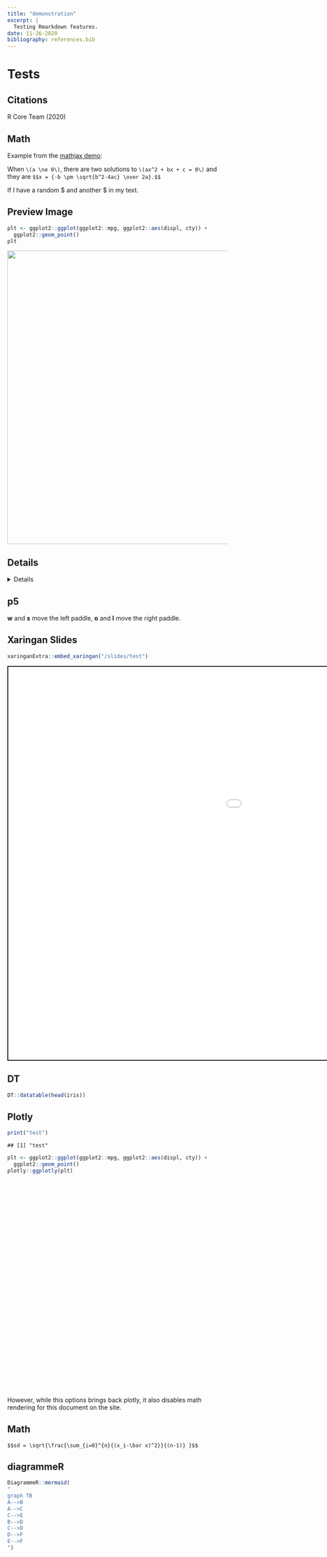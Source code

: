 ```yaml
---
title: "demonstration"
excerpt: |
  Testing Rmarkdown features.
date: 11-26-2020
bibliography: references.bib
---
```


<script src="{{< blogdown/postref >}}index_files/fitvids/fitvids.min.js"></script>
<script src="{{< blogdown/postref >}}index_files/htmlwidgets/htmlwidgets.js"></script>
<script src="{{< blogdown/postref >}}index_files/jquery/jquery.min.js"></script>
<link href="{{< blogdown/postref >}}index_files/datatables-css/datatables-crosstalk.css" rel="stylesheet" />
<script src="{{< blogdown/postref >}}index_files/datatables-binding/datatables.js"></script>
<link href="{{< blogdown/postref >}}index_files/dt-core/css/jquery.dataTables.min.css" rel="stylesheet" />
<link href="{{< blogdown/postref >}}index_files/dt-core/css/jquery.dataTables.extra.css" rel="stylesheet" />
<script src="{{< blogdown/postref >}}index_files/dt-core/js/jquery.dataTables.min.js"></script>
<link href="{{< blogdown/postref >}}index_files/crosstalk/css/crosstalk.css" rel="stylesheet" />
<script src="{{< blogdown/postref >}}index_files/crosstalk/js/crosstalk.min.js"></script>
<script src="{{< blogdown/postref >}}index_files/htmlwidgets/htmlwidgets.js"></script>
<script src="{{< blogdown/postref >}}index_files/plotly-binding/plotly.js"></script>
<script src="{{< blogdown/postref >}}index_files/typedarray/typedarray.min.js"></script>
<script src="{{< blogdown/postref >}}index_files/jquery/jquery.min.js"></script>
<link href="{{< blogdown/postref >}}index_files/crosstalk/css/crosstalk.css" rel="stylesheet" />
<script src="{{< blogdown/postref >}}index_files/crosstalk/js/crosstalk.min.js"></script>
<link href="{{< blogdown/postref >}}index_files/plotly-htmlwidgets-css/plotly-htmlwidgets.css" rel="stylesheet" />
<script src="{{< blogdown/postref >}}index_files/plotly-main/plotly-latest.min.js"></script>
<script src="{{< blogdown/postref >}}index_files/htmlwidgets/htmlwidgets.js"></script>
<script src="{{< blogdown/postref >}}index_files/d3/d3.min.js"></script>
<script src="{{< blogdown/postref >}}index_files/dagre/dagre-d3.min.js"></script>
<link href="{{< blogdown/postref >}}index_files/mermaid/dist/mermaid.css" rel="stylesheet" />
<script src="{{< blogdown/postref >}}index_files/mermaid/dist/mermaid.slim.min.js"></script>
<link href="{{< blogdown/postref >}}index_files/DiagrammeR-styles/styles.css" rel="stylesheet" />
<script src="{{< blogdown/postref >}}index_files/chromatography/chromatography.js"></script>
<script src="{{< blogdown/postref >}}index_files/DiagrammeR-binding/DiagrammeR.js"></script>

# Tests

## Citations

R Core Team (2020)

## Math

Example from the [mathjax demo](https://www.mathjax.org/#demo):

When `\(a \ne 0\)`, there are two solutions to `\(ax^2 + bx + c = 0\)` and they are
`$$x = {-b \pm \sqrt{b^2-4ac} \over 2a}.$$`

If I have a random \$ and another \$ in my text.

## Preview Image

``` r
plt <- ggplot2::ggplot(ggplot2::mpg, ggplot2::aes(displ, cty)) +
  ggplot2::geom_point()
plt
```

<img src="./featured-1.png" width="672" />

## Details

<details>

``` r
print("hello world")
```

    ## [1] "hello world"

</details>

## p5

<script src="https://cdnjs.cloudflare.com/ajax/libs/p5.js/0.7.1/p5.min.js"></script>
<script src="https://cdnjs.cloudflare.com/ajax/libs/p5.js/0.7.1/addons/p5.sound.min.js"></script>
<link rel="stylesheet" type="text/css" href="p5_style.css">
<script src="sketch.js"></script>
<script src="puck.js"></script>
<script src="paddle.js"></script>

**w** and **s** move the left paddle, **o** and **l** move the right paddle.

<div id="sketch-holder">

</div>

## Xaringan Slides

``` r
xaringanExtra::embed_xaringan("/slides/test")
```

<div class="shareagain" style="min-width:300px;margin:1em auto;">
<iframe src="/slides/test" width="1600" height="900" style="border:2px solid currentColor;" loading="lazy" allowfullscreen></iframe>
<script>fitvids('.shareagain', {players: 'iframe'});</script>
</div>

## DT

``` r
DT::datatable(head(iris))
```

<div id="htmlwidget-1" style="width:100%;height:auto;" class="datatables html-widget"></div>
<script type="application/json" data-for="htmlwidget-1">{"x":{"filter":"none","data":[["1","2","3","4","5","6"],[5.1,4.9,4.7,4.6,5,5.4],[3.5,3,3.2,3.1,3.6,3.9],[1.4,1.4,1.3,1.5,1.4,1.7],[0.2,0.2,0.2,0.2,0.2,0.4],["setosa","setosa","setosa","setosa","setosa","setosa"]],"container":"<table class=\"display\">\n  <thead>\n    <tr>\n      <th> <\/th>\n      <th>Sepal.Length<\/th>\n      <th>Sepal.Width<\/th>\n      <th>Petal.Length<\/th>\n      <th>Petal.Width<\/th>\n      <th>Species<\/th>\n    <\/tr>\n  <\/thead>\n<\/table>","options":{"columnDefs":[{"className":"dt-right","targets":[1,2,3,4]},{"orderable":false,"targets":0}],"order":[],"autoWidth":false,"orderClasses":false}},"evals":[],"jsHooks":[]}</script>

## Plotly

``` r
print("test")
```

    ## [1] "test"

``` r
plt <- ggplot2::ggplot(ggplot2::mpg, ggplot2::aes(displ, cty)) +
  ggplot2::geom_point()
plotly::ggplotly(plt)
```

<div id="htmlwidget-2" style="width:672px;height:480px;" class="plotly html-widget"></div>
<script type="application/json" data-for="htmlwidget-2">{"x":{"data":[{"x":[1.8,1.8,2,2,2.8,2.8,3.1,1.8,1.8,2,2,2.8,2.8,3.1,3.1,2.8,3.1,4.2,5.3,5.3,5.3,5.7,6,5.7,5.7,6.2,6.2,7,5.3,5.3,5.7,6.5,2.4,2.4,3.1,3.5,3.6,2.4,3,3.3,3.3,3.3,3.3,3.3,3.8,3.8,3.8,4,3.7,3.7,3.9,3.9,4.7,4.7,4.7,5.2,5.2,3.9,4.7,4.7,4.7,5.2,5.7,5.9,4.7,4.7,4.7,4.7,4.7,4.7,5.2,5.2,5.7,5.9,4.6,5.4,5.4,4,4,4,4,4.6,5,4.2,4.2,4.6,4.6,4.6,5.4,5.4,3.8,3.8,4,4,4.6,4.6,4.6,4.6,5.4,1.6,1.6,1.6,1.6,1.6,1.8,1.8,1.8,2,2.4,2.4,2.4,2.4,2.5,2.5,3.3,2,2,2,2,2.7,2.7,2.7,3,3.7,4,4.7,4.7,4.7,5.7,6.1,4,4.2,4.4,4.6,5.4,5.4,5.4,4,4,4.6,5,2.4,2.4,2.5,2.5,3.5,3.5,3,3,3.5,3.3,3.3,4,5.6,3.1,3.8,3.8,3.8,5.3,2.5,2.5,2.5,2.5,2.5,2.5,2.2,2.2,2.5,2.5,2.5,2.5,2.5,2.5,2.7,2.7,3.4,3.4,4,4.7,2.2,2.2,2.4,2.4,3,3,3.5,2.2,2.2,2.4,2.4,3,3,3.3,1.8,1.8,1.8,1.8,1.8,4.7,5.7,2.7,2.7,2.7,3.4,3.4,4,4,2,2,2,2,2.8,1.9,2,2,2,2,2.5,2.5,2.8,2.8,1.9,1.9,2,2,2.5,2.5,1.8,1.8,2,2,2.8,2.8,3.6],"y":[18,21,20,21,16,18,18,18,16,20,19,15,17,17,15,15,17,16,14,11,14,13,12,16,15,16,15,15,14,11,11,14,19,22,18,18,17,18,17,16,16,17,17,11,15,15,16,16,15,14,13,14,14,14,9,11,11,13,13,9,13,11,13,11,12,9,13,13,12,9,11,11,13,11,11,11,12,14,15,14,13,13,13,14,14,13,13,13,11,13,18,18,17,16,15,15,15,15,14,28,24,25,23,24,26,25,24,21,18,18,21,21,18,18,19,19,19,20,20,17,16,17,17,15,15,14,9,14,13,11,11,12,12,11,11,11,12,14,13,13,13,21,19,23,23,19,19,18,19,19,14,15,14,12,18,16,17,18,16,18,18,20,19,20,18,21,19,19,19,20,20,19,20,15,16,15,15,16,14,21,21,21,21,18,18,19,21,21,21,22,18,18,18,24,24,26,28,26,11,13,15,16,17,15,15,15,16,21,19,21,22,17,33,21,19,22,21,21,21,16,17,35,29,21,19,20,20,21,18,19,21,16,18,17],"text":["displ: 1.8<br />cty: 18","displ: 1.8<br />cty: 21","displ: 2.0<br />cty: 20","displ: 2.0<br />cty: 21","displ: 2.8<br />cty: 16","displ: 2.8<br />cty: 18","displ: 3.1<br />cty: 18","displ: 1.8<br />cty: 18","displ: 1.8<br />cty: 16","displ: 2.0<br />cty: 20","displ: 2.0<br />cty: 19","displ: 2.8<br />cty: 15","displ: 2.8<br />cty: 17","displ: 3.1<br />cty: 17","displ: 3.1<br />cty: 15","displ: 2.8<br />cty: 15","displ: 3.1<br />cty: 17","displ: 4.2<br />cty: 16","displ: 5.3<br />cty: 14","displ: 5.3<br />cty: 11","displ: 5.3<br />cty: 14","displ: 5.7<br />cty: 13","displ: 6.0<br />cty: 12","displ: 5.7<br />cty: 16","displ: 5.7<br />cty: 15","displ: 6.2<br />cty: 16","displ: 6.2<br />cty: 15","displ: 7.0<br />cty: 15","displ: 5.3<br />cty: 14","displ: 5.3<br />cty: 11","displ: 5.7<br />cty: 11","displ: 6.5<br />cty: 14","displ: 2.4<br />cty: 19","displ: 2.4<br />cty: 22","displ: 3.1<br />cty: 18","displ: 3.5<br />cty: 18","displ: 3.6<br />cty: 17","displ: 2.4<br />cty: 18","displ: 3.0<br />cty: 17","displ: 3.3<br />cty: 16","displ: 3.3<br />cty: 16","displ: 3.3<br />cty: 17","displ: 3.3<br />cty: 17","displ: 3.3<br />cty: 11","displ: 3.8<br />cty: 15","displ: 3.8<br />cty: 15","displ: 3.8<br />cty: 16","displ: 4.0<br />cty: 16","displ: 3.7<br />cty: 15","displ: 3.7<br />cty: 14","displ: 3.9<br />cty: 13","displ: 3.9<br />cty: 14","displ: 4.7<br />cty: 14","displ: 4.7<br />cty: 14","displ: 4.7<br />cty:  9","displ: 5.2<br />cty: 11","displ: 5.2<br />cty: 11","displ: 3.9<br />cty: 13","displ: 4.7<br />cty: 13","displ: 4.7<br />cty:  9","displ: 4.7<br />cty: 13","displ: 5.2<br />cty: 11","displ: 5.7<br />cty: 13","displ: 5.9<br />cty: 11","displ: 4.7<br />cty: 12","displ: 4.7<br />cty:  9","displ: 4.7<br />cty: 13","displ: 4.7<br />cty: 13","displ: 4.7<br />cty: 12","displ: 4.7<br />cty:  9","displ: 5.2<br />cty: 11","displ: 5.2<br />cty: 11","displ: 5.7<br />cty: 13","displ: 5.9<br />cty: 11","displ: 4.6<br />cty: 11","displ: 5.4<br />cty: 11","displ: 5.4<br />cty: 12","displ: 4.0<br />cty: 14","displ: 4.0<br />cty: 15","displ: 4.0<br />cty: 14","displ: 4.0<br />cty: 13","displ: 4.6<br />cty: 13","displ: 5.0<br />cty: 13","displ: 4.2<br />cty: 14","displ: 4.2<br />cty: 14","displ: 4.6<br />cty: 13","displ: 4.6<br />cty: 13","displ: 4.6<br />cty: 13","displ: 5.4<br />cty: 11","displ: 5.4<br />cty: 13","displ: 3.8<br />cty: 18","displ: 3.8<br />cty: 18","displ: 4.0<br />cty: 17","displ: 4.0<br />cty: 16","displ: 4.6<br />cty: 15","displ: 4.6<br />cty: 15","displ: 4.6<br />cty: 15","displ: 4.6<br />cty: 15","displ: 5.4<br />cty: 14","displ: 1.6<br />cty: 28","displ: 1.6<br />cty: 24","displ: 1.6<br />cty: 25","displ: 1.6<br />cty: 23","displ: 1.6<br />cty: 24","displ: 1.8<br />cty: 26","displ: 1.8<br />cty: 25","displ: 1.8<br />cty: 24","displ: 2.0<br />cty: 21","displ: 2.4<br />cty: 18","displ: 2.4<br />cty: 18","displ: 2.4<br />cty: 21","displ: 2.4<br />cty: 21","displ: 2.5<br />cty: 18","displ: 2.5<br />cty: 18","displ: 3.3<br />cty: 19","displ: 2.0<br />cty: 19","displ: 2.0<br />cty: 19","displ: 2.0<br />cty: 20","displ: 2.0<br />cty: 20","displ: 2.7<br />cty: 17","displ: 2.7<br />cty: 16","displ: 2.7<br />cty: 17","displ: 3.0<br />cty: 17","displ: 3.7<br />cty: 15","displ: 4.0<br />cty: 15","displ: 4.7<br />cty: 14","displ: 4.7<br />cty:  9","displ: 4.7<br />cty: 14","displ: 5.7<br />cty: 13","displ: 6.1<br />cty: 11","displ: 4.0<br />cty: 11","displ: 4.2<br />cty: 12","displ: 4.4<br />cty: 12","displ: 4.6<br />cty: 11","displ: 5.4<br />cty: 11","displ: 5.4<br />cty: 11","displ: 5.4<br />cty: 12","displ: 4.0<br />cty: 14","displ: 4.0<br />cty: 13","displ: 4.6<br />cty: 13","displ: 5.0<br />cty: 13","displ: 2.4<br />cty: 21","displ: 2.4<br />cty: 19","displ: 2.5<br />cty: 23","displ: 2.5<br />cty: 23","displ: 3.5<br />cty: 19","displ: 3.5<br />cty: 19","displ: 3.0<br />cty: 18","displ: 3.0<br />cty: 19","displ: 3.5<br />cty: 19","displ: 3.3<br />cty: 14","displ: 3.3<br />cty: 15","displ: 4.0<br />cty: 14","displ: 5.6<br />cty: 12","displ: 3.1<br />cty: 18","displ: 3.8<br />cty: 16","displ: 3.8<br />cty: 17","displ: 3.8<br />cty: 18","displ: 5.3<br />cty: 16","displ: 2.5<br />cty: 18","displ: 2.5<br />cty: 18","displ: 2.5<br />cty: 20","displ: 2.5<br />cty: 19","displ: 2.5<br />cty: 20","displ: 2.5<br />cty: 18","displ: 2.2<br />cty: 21","displ: 2.2<br />cty: 19","displ: 2.5<br />cty: 19","displ: 2.5<br />cty: 19","displ: 2.5<br />cty: 20","displ: 2.5<br />cty: 20","displ: 2.5<br />cty: 19","displ: 2.5<br />cty: 20","displ: 2.7<br />cty: 15","displ: 2.7<br />cty: 16","displ: 3.4<br />cty: 15","displ: 3.4<br />cty: 15","displ: 4.0<br />cty: 16","displ: 4.7<br />cty: 14","displ: 2.2<br />cty: 21","displ: 2.2<br />cty: 21","displ: 2.4<br />cty: 21","displ: 2.4<br />cty: 21","displ: 3.0<br />cty: 18","displ: 3.0<br />cty: 18","displ: 3.5<br />cty: 19","displ: 2.2<br />cty: 21","displ: 2.2<br />cty: 21","displ: 2.4<br />cty: 21","displ: 2.4<br />cty: 22","displ: 3.0<br />cty: 18","displ: 3.0<br />cty: 18","displ: 3.3<br />cty: 18","displ: 1.8<br />cty: 24","displ: 1.8<br />cty: 24","displ: 1.8<br />cty: 26","displ: 1.8<br />cty: 28","displ: 1.8<br />cty: 26","displ: 4.7<br />cty: 11","displ: 5.7<br />cty: 13","displ: 2.7<br />cty: 15","displ: 2.7<br />cty: 16","displ: 2.7<br />cty: 17","displ: 3.4<br />cty: 15","displ: 3.4<br />cty: 15","displ: 4.0<br />cty: 15","displ: 4.0<br />cty: 16","displ: 2.0<br />cty: 21","displ: 2.0<br />cty: 19","displ: 2.0<br />cty: 21","displ: 2.0<br />cty: 22","displ: 2.8<br />cty: 17","displ: 1.9<br />cty: 33","displ: 2.0<br />cty: 21","displ: 2.0<br />cty: 19","displ: 2.0<br />cty: 22","displ: 2.0<br />cty: 21","displ: 2.5<br />cty: 21","displ: 2.5<br />cty: 21","displ: 2.8<br />cty: 16","displ: 2.8<br />cty: 17","displ: 1.9<br />cty: 35","displ: 1.9<br />cty: 29","displ: 2.0<br />cty: 21","displ: 2.0<br />cty: 19","displ: 2.5<br />cty: 20","displ: 2.5<br />cty: 20","displ: 1.8<br />cty: 21","displ: 1.8<br />cty: 18","displ: 2.0<br />cty: 19","displ: 2.0<br />cty: 21","displ: 2.8<br />cty: 16","displ: 2.8<br />cty: 18","displ: 3.6<br />cty: 17"],"type":"scatter","mode":"markers","marker":{"autocolorscale":false,"color":"rgba(0,0,0,1)","opacity":1,"size":5.66929133858268,"symbol":"circle","line":{"width":1.88976377952756,"color":"rgba(0,0,0,1)"}},"hoveron":"points","showlegend":false,"xaxis":"x","yaxis":"y","hoverinfo":"text","frame":null}],"layout":{"margin":{"t":26.2283105022831,"r":7.30593607305936,"b":40.1826484018265,"l":37.2602739726027},"plot_bgcolor":"rgba(235,235,235,1)","paper_bgcolor":"rgba(255,255,255,1)","font":{"color":"rgba(0,0,0,1)","family":"","size":14.6118721461187},"xaxis":{"domain":[0,1],"automargin":true,"type":"linear","autorange":false,"range":[1.33,7.27],"tickmode":"array","ticktext":["2","3","4","5","6","7"],"tickvals":[2,3,4,5,6,7],"categoryorder":"array","categoryarray":["2","3","4","5","6","7"],"nticks":null,"ticks":"outside","tickcolor":"rgba(51,51,51,1)","ticklen":3.65296803652968,"tickwidth":0.66417600664176,"showticklabels":true,"tickfont":{"color":"rgba(77,77,77,1)","family":"","size":11.689497716895},"tickangle":-0,"showline":false,"linecolor":null,"linewidth":0,"showgrid":true,"gridcolor":"rgba(255,255,255,1)","gridwidth":0.66417600664176,"zeroline":false,"anchor":"y","title":{"text":"displ","font":{"color":"rgba(0,0,0,1)","family":"","size":14.6118721461187}},"hoverformat":".2f"},"yaxis":{"domain":[0,1],"automargin":true,"type":"linear","autorange":false,"range":[7.7,36.3],"tickmode":"array","ticktext":["10","15","20","25","30","35"],"tickvals":[10,15,20,25,30,35],"categoryorder":"array","categoryarray":["10","15","20","25","30","35"],"nticks":null,"ticks":"outside","tickcolor":"rgba(51,51,51,1)","ticklen":3.65296803652968,"tickwidth":0.66417600664176,"showticklabels":true,"tickfont":{"color":"rgba(77,77,77,1)","family":"","size":11.689497716895},"tickangle":-0,"showline":false,"linecolor":null,"linewidth":0,"showgrid":true,"gridcolor":"rgba(255,255,255,1)","gridwidth":0.66417600664176,"zeroline":false,"anchor":"x","title":{"text":"cty","font":{"color":"rgba(0,0,0,1)","family":"","size":14.6118721461187}},"hoverformat":".2f"},"shapes":[{"type":"rect","fillcolor":null,"line":{"color":null,"width":0,"linetype":[]},"yref":"paper","xref":"paper","x0":0,"x1":1,"y0":0,"y1":1}],"showlegend":false,"legend":{"bgcolor":"rgba(255,255,255,1)","bordercolor":"transparent","borderwidth":1.88976377952756,"font":{"color":"rgba(0,0,0,1)","family":"","size":11.689497716895}},"hovermode":"closest","barmode":"relative"},"config":{"doubleClick":"reset","showSendToCloud":false},"source":"A","attrs":{"36967e049e83":{"x":{},"y":{},"type":"scatter"}},"cur_data":"36967e049e83","visdat":{"36967e049e83":["function (y) ","x"]},"highlight":{"on":"plotly_click","persistent":false,"dynamic":false,"selectize":false,"opacityDim":0.2,"selected":{"opacity":1},"debounce":0},"shinyEvents":["plotly_hover","plotly_click","plotly_selected","plotly_relayout","plotly_brushed","plotly_brushing","plotly_clickannotation","plotly_doubleclick","plotly_deselect","plotly_afterplot","plotly_sunburstclick"],"base_url":"https://plot.ly"},"evals":[],"jsHooks":[]}</script>

However, while this options brings back plotly,
it also disables math rendering for this document on the site.

## Math

`$$sd = \sqrt{\frac{\sum_{i=0}^{n}{(x_i-\bar x)^2}}{(n-1)} }$$`

## diagrammeR

``` r
DiagrammeR::mermaid(
"
graph TB
A-->B
A-->C
C-->E
B-->D
C-->D
D-->F
E-->F
")
```

<div id="htmlwidget-3" style="width:672px;height:480px;" class="DiagrammeR html-widget"></div>
<script type="application/json" data-for="htmlwidget-3">{"x":{"diagram":"\ngraph TB\nA-->B\nA-->C\nC-->E\nB-->D\nC-->D\nD-->F\nE-->F\n"},"evals":[],"jsHooks":[]}</script>

<div id="refs" class="references csl-bib-body hanging-indent">

<div id="ref-rcoreteamLanguageEnvironmentStatistical2020" class="csl-entry">

R Core Team. 2020. *R: A Language and Environment for Statistical Computing*. Vienna, Austria: R Foundation for Statistical Computing.

</div>

</div>
